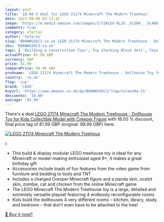 ```yaml
---
layout: post
title: '18.00 % deal for LEGO 21174 Minecraft The Modern Treehous'
date: 2021-08-08 03:13:42
image: 'https://m.media-amazon.com/images/I/51HLEX-KL2S._SL500_._SL400_.jpg'
comments: true
category: ofertas
author: 'tole.es'
slug: 'B08WWSXGC3-co.uk LEGO 21174 Minecraft The Modern Treehouse - Dollhouse...'
sku: 'B08WWSXGC3-co.uk'
tags: [ 'Building & Construction Toys','Toy Stacking Block Sets','Toys & Games','Toys Store','lego', ]
actualPrice: 81.99 GBP
currency: GBP
price: 81.99
comparePrice: 99.99 GBP
prodname: 'LEGO 21174 Minecraft The Modern Treehouse - Dollhouse Toy for Kids  Collectible Model with Creeper Figure'
country: 'co.uk'
flag: '🇬🇧'
brand: 'LEGO'
buyurl: 'https://www.amazon.co.uk/dp/B08WWSXGC3/?tag=tolees0a-21'
descuento: '18.00'
average: '81.99'
---
```


There's a deal [LEGO 21174 Minecraft The Modern Treehouse - Dollhouse Toy for Kids  Collectible Model with Creeper Figure](https://www.amazon.co.uk/dp/B08WWSXGC3/?tag=tolees0a-21)  with  18.00 % discount, final price tag of  81.99 GBP (original: 99.99 GBP) here:

[![LEGO 21174 Minecraft The Modern Treehous](https://m.media-amazon.com/images/I/51HLEX-KL2S._SL500_._SL400_.jpg)](https://www.amazon.co.uk/dp/B08WWSXGC3/?tag=tolees0a-21)

ℹ️:

- This build & display modular LEGO treehouse toy is ideal for any Minecraft or model-making enthusiast aged 9+, it makes a great birthday gift
- Accessories include loads of fun features from the video game from furniture and bedding to tools and TNT
- Includes a charged Creeper Minecraft figure and a panda skin, ocelot skin, zombie, cat and chicken from the online Minecraft game
- The LEGO Minecraft The Modern Treehouse toy is a large, detailed and extremely versatile playset featuring 4 endlessly reconfigurable rooms
- Kids build the dollhouses 4 very different rooms – kitchen, library, study and bedroom – that don’t even have to be attached to the tree!

[🛒 Buy it now!!](https://www.amazon.co.uk/dp/B08WWSXGC3/?tag=tolees0a-21)
